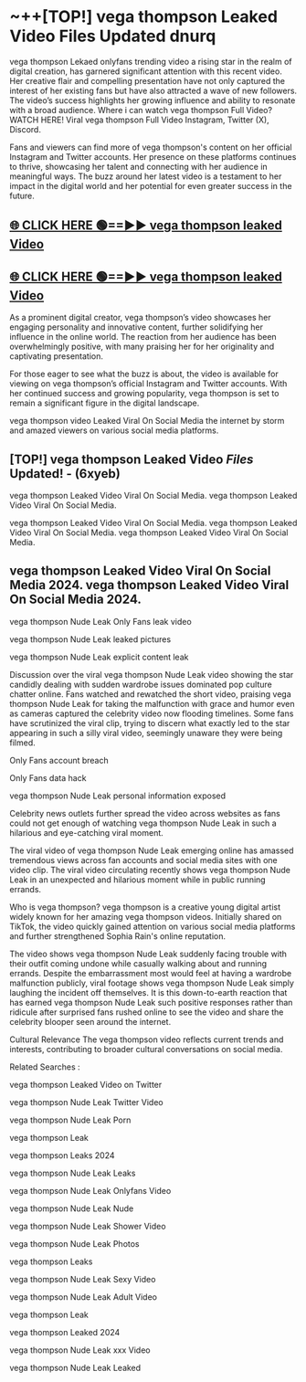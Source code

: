# ~++[TOP!] vega thompson Leaked Video Files Updated dnurq

 vega thompson Lekaed onlyfans trending video a rising star in the realm of digital creation, has garnered significant attention with this recent video. Her creative flair and compelling presentation have not only captured the interest of her existing fans but have also attracted a wave of new followers. The video’s success highlights her growing influence and ability to resonate with a broad audience.
Where i can watch  vega thompson Full Video? WATCH HERE! Viral  vega thompson Full Video Instagram, Twitter (X), Discord.


Fans and viewers can find more of  vega thompson's content on her official Instagram and Twitter accounts. Her presence on these platforms continues to thrive, showcasing her talent and connecting with her audience in meaningful ways. The buzz around her latest video is a testament to her impact in the digital world and her potential for even greater success in the future.


## [🌐 CLICK HERE 🟢==►►  vega thompson leaked Video ](https://onlyclips.site?title=vega_thompson&ref=git)

## [🌐 CLICK HERE 🟢==►►  vega thompson leaked Video ](https://onlyclips.site?title=vega_thompson&ref=git)


As a prominent digital creator,  vega thompson’s video showcases her engaging personality and innovative content, further solidifying her influence in the online world. The reaction from her audience has been overwhelmingly positive, with many praising her for her originality and captivating presentation.

For those eager to see what the buzz is about, the video is available for viewing on  vega thompson’s official Instagram and Twitter accounts. With her continued success and growing popularity,  vega thompson is set to remain a significant figure in the digital landscape.


  vega thompson video Leaked Viral On Social Media the internet by storm and amazed viewers on various social media platforms.


## [TOP!]  vega thompson Leaked Video *Files* Updated! - (6xyeb) 

 vega thompson Leaked Video Viral On Social Media. vega thompson Leaked Video Viral On Social Media.

 vega thompson Leaked Video Viral On Social Media. vega thompson Leaked Video Viral On Social Media. vega thompson Leaked Video Viral On Social Media.


##  vega thompson Leaked Video Viral On Social Media 2024. vega thompson Leaked Video Viral On Social Media 2024.
 vega thompson Nude Leak Only Fans leak video

 vega thompson Nude Leak leaked pictures

 vega thompson Nude Leak explicit content leak

Discussion over the viral  vega thompson Nude Leak video showing the star candidly dealing with sudden wardrobe issues dominated pop culture chatter online. Fans watched and rewatched the short video, praising  vega thompson Nude Leak for taking the malfunction with grace and humor even as cameras captured the celebrity video now flooding timelines. Some fans have scrutinized the viral clip, trying to discern what exactly led to the star appearing in such a silly viral video, seemingly unaware they were being filmed.


Only Fans account breach

Only Fans data hack

 vega thompson Nude Leak personal information exposed

Celebrity news outlets further spread the video across websites as fans could not get enough of watching  vega thompson Nude Leak in such a hilarious and eye-catching viral moment.


The viral video of  vega thompson Nude Leak emerging online has amassed tremendous views across fan accounts and social media sites with one video clip. The viral video circulating recently shows  vega thompson Nude Leak in an unexpected and hilarious moment while in public running errands.


Who is  vega thompson?  vega thompson is a creative young digital artist widely known for her amazing  vega thompson videos. Initially shared on TikTok, the video quickly gained attention on various social media platforms and further strengthened Sophia Rain's online reputation.

The video shows  vega thompson Nude Leak suddenly facing trouble with their outfit coming undone while casually walking about and running errands. Despite the embarrassment most would feel at having a wardrobe malfunction publicly, viral footage shows  vega thompson Nude Leak simply laughing the incident off themselves. It is this down-to-earth reaction that has earned  vega thompson Nude Leak such positive responses rather than ridicule after surprised fans rushed online to see the video and share the celebrity blooper seen around the internet.

Cultural Relevance The  vega thompson video reflects current trends and interests, contributing to broader cultural conversations on social media.

Related Searches :

 vega thompson Leaked Video on Twitter

 vega thompson Nude Leak Twitter Video

 vega thompson Nude Leak Porn

 vega thompson Leak 

 vega thompson Leaks 2024

 vega thompson Nude Leak Leaks

 vega thompson Nude Leak Onlyfans Video

 vega thompson Nude Leak Nude

 vega thompson Nude Leak Shower Video

 vega thompson Nude Leak Photos

 vega thompson Leaks

 vega thompson Nude Leak Sexy Video

 vega thompson Nude Leak Adult Video

 vega thompson Leak

 vega thompson Leaked 2024

 vega thompson Nude Leak xxx Video

 vega thompson Nude Leak Leaked